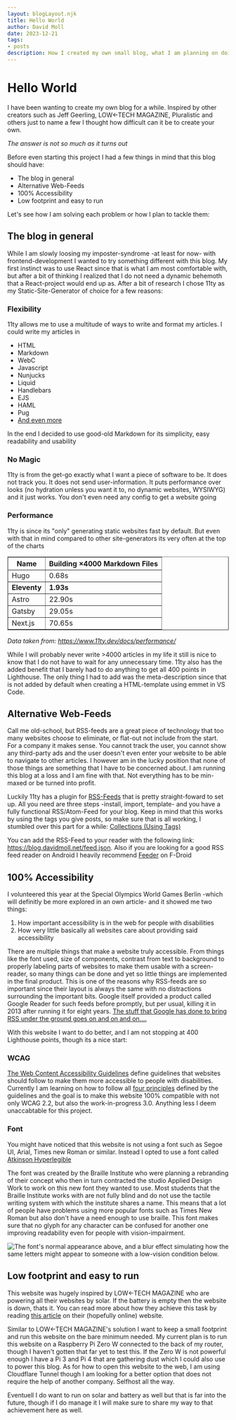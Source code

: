 ```yaml
---
layout: blogLayout.njk
title: Hello World
author: David Moll
date: 2023-12-21
tags: 
- posts
description: How I created my own small blog, what I am planning on doing with it and how you can create your own
---
```


# Hello World

I have been wanting to create my own blog for a while. Inspired by other creators such as Jeff Geerling, LOW←TECH MAGAZINE, Pluralistic and others just to name a few I thought how difficult can it be to create your own. 

<em>The answer is not so much as it turns out</em>

Before even starting this project I had a few things in mind that this blog should have:

<ul>
    <li>The blog in general</li>
    <li>Alternative Web-Feeds</li>
    <li>100% Accessibility</li>
    <li>Low footprint and easy to run</li>
</ul>

Let's see how I am solving each problem or how I plan to tackle them:

## The blog in general

While I am slowly loosing my imposter-syndrome -at least for now- with frontend-development I wanted to try something different with this blog. My first instinct was to use React since that is what I am most comfortable with, but after a bit of thinking I realized that I do not need a dynamic behemoth that a React-project would end up as. After a bit of research I chose 11ty as my Static-Site-Generator of choice for a few reasons:

### Flexibility
11ty allows me to use a multitude of ways to write and format my articles. I could write my articles in

<ul>
    <li>HTML</li>
    <li>Markdown</li>
    <li>WebC</li>
    <li>Javascript</li>
    <li>Nunjucks</li>
    <li>Liquid</li>
    <li>Handlebars</li>
    <li>EJS</li>
    <li>HAML</li>
    <li>Pug</li>
    <li><a href="https://www.11ty.dev/docs/languages/custom/">And even more</a></li>
</ul>

In the end I decided to use good-old Markdown for its simplicity, easy readability and usability

### No Magic

11ty is from the get-go exactly what I want a piece of software to be. It does not track you. It does not send user-information. It puts performance over looks (no hydration unless you want it to, no dynamic websites, WYSIWYG) and it just works. You don't even need any config to get a website going

### Performance

11ty is since its "only" generating static websites fast by default. But even with that in mind compared to other site-generators its very often at the top of the charts

<table border='1' style='border-collapse:collapse'>
  <thead>
    <tr>
      <th>Name</th>
      <th>Building ×4000 Markdown Files</th>
    </tr>
  </thead>
  <tbody>
    <tr>
      <td>Hugo</td>
      <td>0.68s</td>
    </tr>
    <tr>
      <td><b>Eleventy</b></td>
      <td><b>1.93s</b></td>
    </tr>
    <tr>
      <td>Astro</td>
      <td>22.90s</td>
    </tr>
    <tr>
      <td>Gatsby</td>
      <td>29.05s</td>
    </tr>
    <tr>
      <td>Next.js</td>
      <td>70.65s</td>
    </tr>
  </tbody>
</table>

<i>Data taken from: https://www.11ty.dev/docs/performance/</i>

While I will probably never write >4000 articles in my life it still is nice to know that I do not have to wait for any unnecessary time. 11ty also has the added benefit that I barely had to do anything to get all 400 points in Lighthouse. The only thing I had to add was the meta-description since that is not added by default when creating a HTML-template using emmet in VS Code.

## Alternative Web-Feeds
Call me old-school, but RSS-feeds are a great piece of technology that too many websites choose to eliminate, or flat-out not include from the start. For a company it makes sense. You cannot track the user, you cannot show any third-party ads and the user doesn't even enter your website to be able to navigate to other articles. I however am in the lucky position that none of those things are something that I have to be concerned about. I am running this blog at a loss and I am fine with that. Not everything has to be min-maxed or be turned into profit.

Luckily 11ty has a plugin for <a href="Alternative Web-Feeds">RSS-Feeds</a> that is pretty straight-foward to set up. All you need are three steps -install, import, template- and you have a fully functional RSS/Atom-Feed for your blog. Keep in mind that this works by using the tags you give posts, so make sure that is all working, I stumbled over this part for a while: <a href="https://www.11ty.dev/docs/collections/">Collections (Using Tags)</a>

You can add the RSS-Feed to your reader with the following link: <a href="https://blog.davidmoll.net/feed.json">https://blog.davidmoll.net/feed.json</a>. Also if you are looking for a good RSS feed reader on Android I heavily recommend <a href="https://f-droid.org/en/packages/com.nononsenseapps.feeder/">Feeder</a> on F-Droid

## 100% Accessibility

I volunteered this year at the Special Olympics World Games Berlin -which will definitly be more explored in an own article- and it showed me two things:

<ol>
  <li> How important accessibility is in the web for people with disabilities </li>
  <li> How very little basically all websites care about providing said accessibility</li>
</ol>

There are multiple things that make a website truly accessible. From things like the font used, size of components, contrast from text to background to properly labeling parts of websites to make them usable with a screen-reader, so many things can be done and yet so little things are implemented in the final product. This is one of the reasons why RSS-feeds are so important since their layout is always the same with no distractions surrounding the important bits. Google itself provided a product called Google Reader for such feeds before promptly, but per usual, killing it in 2013 after running it for eight years. <a href="https://openrss.org/blog/how-google-helped-destroy-adoption-of-rss-feeds">The stuff that Google has done to bring RSS under the ground goes on and on and on....</a>

With this website I want to do better, and I am not stopping at 400 Lighthouse points, though its a nice start:

### WCAG

<a href="https://www.w3.org/WAI/standards-guidelines/wcag/">The Web Content Accessibility Guidelines</a> define guidelines that websites should follow to make them more accessible to people with disabilities. Currently I am learning on how to follow all <a href="https://www.w3.org/WAI/WCAG21/Understanding/intro#understanding-the-four-principles-of-accessibility">four principles</a> defined by the guidelines and the goal is to make this website 100% compatible with not only WCAG 2.2, but also the work-in-progress 3.0. Anything less I deem unaccabtable for this project.

### Font

You might have noticed that this website is not using a font such as Segoe UI, Arial, Times new Roman or similar. Instead I opted to use a font called <a href="https://brailleinstitute.org/freefont">Atkinson Hyperlegible</a>

The font was created by the Braille Institute who were planning a rebranding of their concept who then in turn contracted the studio Applied Design Work to work on this new font they wanted to use. Most students that the Braille Institute works with are not fully blind and do not use the tactile writing system with which the institute shares a name. This means that a lot of people have problems using more popular fonts such as Times New Roman but also don't have a need enough to use braille. This font makes sure that no glyph for any character can be confused for another one improving readability even for people with vision-impairment.

<img src="/assets/images/Atkinson_Hyperlegible_blur.webp" alt="The font's normal appearance above, and a blur effect simulating how the same letters might appear to someone with a low-vision condition below." />

## Low footprint and easy to run

This website was hugely inspired by LOW←TECH MAGAZINE who are powering all their websites by solar. If the battery is empty then the website is down, thats it. You can read more about how they achieve this task by reading <a href="https://solar.lowtechmagazine.com/2020/01/how-sustainable-is-a-solar-powered-website/">this article</a> on their (hopefully online) website.

Similar to LOW←TECH MAGAZINE's solution I want to keep a small footprint and run this website on the bare minimum needed. My current plan is to run this website on a Raspberry Pi Zero W connected to the back of my router, though I haven't gotten that far yet to test this. If the Zero W is not powerful enough I have a Pi 3 and Pi 4 that are gathering dust which I could also use to power this blog. As for how to open this website to the web, I am using <h href="https://www.cloudflare.com/products/tunnel/">Cloudflare Tunnel</a> though I am looking for a better option that does not require the help of another company. Selfhost all the way.

Eventuell I do want to run on solar and battery as well but that is far into the future, though if I do manage it I will make sure to share my way to that achievement here as well.